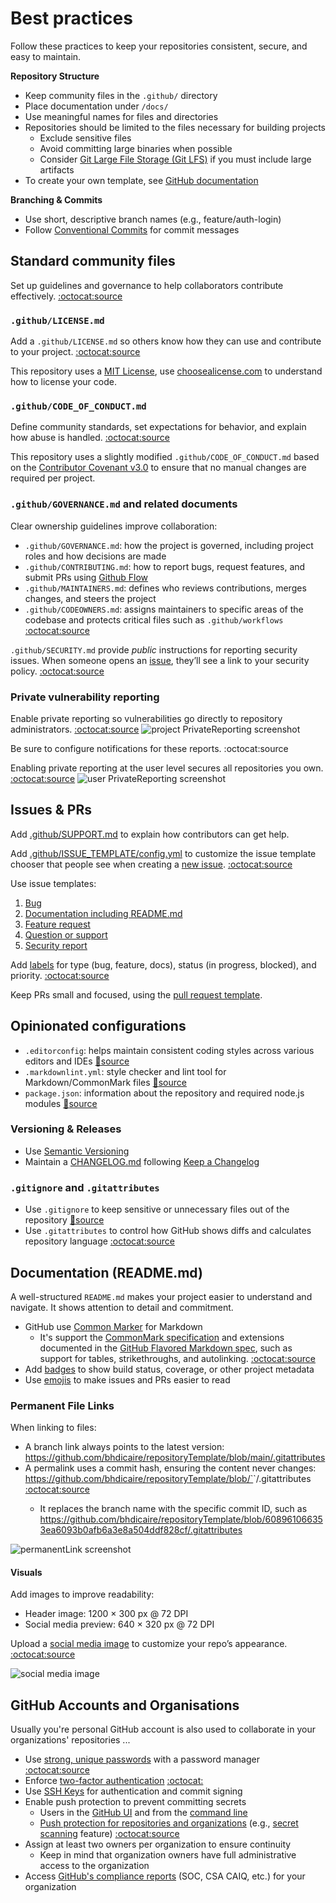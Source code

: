 # Best practices

Follow these practices to keep your repositories consistent, secure, and easy to maintain.

**Repository Structure**

* Keep community files in the  `.github/` directory
* Place documentation under  `/docs/`
* Use meaningful names for files and directories
* Repositories should be limited to the files necessary for building projects
  * Exclude sensitive files
  * Avoid committing large binaries when possible
  * Consider [Git Large File Storage (Git LFS)](https://docs.github.com/en/repositories/working-with-files/managing-large-files/configuring-git-large-file-storage) if you must include large artifacts
* To create your own template, see [GitHub documentation](https://docs.github.com/en/repositories/creating-and-managing-repositories/creating-a-repository-from-a-template)

**Branching & Commits**

* Use short, descriptive branch names (e.g., feature/auth-login)
* Follow [Conventional Commits](https://www.conventionalcommits.org/) for commit messages

## Standard community files

Set up guidelines and governance to help collaborators contribute effectively. [:octocat:source](https://docs.github.com/en/communities/setting-up-your-project-for-healthy-contributions)

### `.github/LICENSE.md`

Add a `.github/LICENSE.md` so others know how they can use and contribute to your project. [:octocat:source](https://docs.github.com/en/repositories/managing-your-repositorys-settings-and-features/customizing-your-repository/licensing-a-repository)

This repository uses a [MIT License](https://choosealicense.com/licenses/mit/), use [choosealicense.com](choosealicense.com) to understand how to license your code.

### `.github/CODE_OF_CONDUCT.md`

Define community standards, set expectations for behavior, and explain how abuse is handled. [:octocat:source](https://docs.github.com/en/communities/setting-up-your-project-for-healthy-contributions/adding-a-code-of-conduct-to-your-project)

This repository uses a slightly modified `.github/CODE_OF_CONDUCT.md` based on the [Contributor Covenant v3.0](https://www.contributor-covenant.org/version/3/0/) to ensure that no manual changes are required per project.

### `.github/GOVERNANCE.md` and related documents

Clear ownership guidelines improve collaboration:

* `.github/GOVERNANCE.md`: how the project is governed, including project roles and how decisions are made
* `.github/CONTRIBUTING.md`: how to report bugs, request features, and submit PRs using [Github Flow](https://docs.github.com/en/get-started/using-github/github-flow)
* `.github/MAINTAINERS.md`: defines who reviews contributions, merges changes, and steers the project
* `.github/CODEOWNERS.md`: assigns maintainers to specific areas of the codebase and protects critical files such as `.github/workflows` [:octocat:source](https://docs.github.com/en/repositories/managing-your-repositorys-settings-and-features/customizing-your-repository/about-code-owners)

 `.github/SECURITY.md` provide _public_ instructions for reporting security issues. When someone opens an [issue](https://github.com/bhdicaire/repositoryTemplate/blob/main/docs/bestPractices.md#issues--prs), they’ll see a link to your security policy. [:octocat:source](https://docs.github.com/en/code-security/getting-started/quickstart-for-securing-your-repository)

### Private vulnerability reporting

Enable private reporting so vulnerabilities go directly to repository administrators. [:octocat:source](https://docs.github.com/en/code-security/security-advisories/working-with-repository-security-advisories/configuring-private-vulnerability-reporting-for-a-repository)
  ![project PrivateReporting screenshot](repoPrivateReporting.png)

Be sure to configure notifications for these reports. :octocat:source

Enabling private reporting at the user level secures all repositories you own. [:octocat:source](https://docs.github.com/en/code-security/security-advisories/working-with-repository-security-advisories/configuring-private-vulnerability-reporting-for-a-repository#configuring-notifications-for-private-vulnerability-reporting)
  ![user PrivateReporting screenshot](userPrivateReporting.png)

## Issues & PRs

Add [.github/SUPPORT.md](../.github/SUPPORT.md) to explain how contributors can get help.

Add [.github/ISSUE_TEMPLATE/config.yml](../.github/ISSUE_TEMPLATE/config.yml) to customize the issue template chooser that people see when creating a [new issue](https://docs.github.com/en/communities/using-templates-to-encourage-useful-issues-and-pull-requests/configuring-issue-templates-for-your-repository#creating-issue-templates). [:octocat:source](https://docs.github.com/en/communities/using-templates-to-encourage-useful-issues-and-pull-requests/configuring-issue-templates-for-your-repository?versionId=free-pro-team%40latest&productId=communities&restPage=setting-up-your-project-for-healthy-contributions%2Cadding-a-license-to-a-repository#configuring-the-template-chooser)

Use issue templates:

 1. [Bug](../.github/ISSUE_TEMPLATE/bug.yml)
 2. [Documentation including README.md](../.github/ISSUE_TEMPLATE/docs.yml)
 3. [Feature request](../.github/ISSUE_TEMPLATE/docs.yml)
 4. [Question or support](../.github/ISSUE_TEMPLATE/question-support.yml)
 5. [Security report](../.github/SECURITY.md)

Add  [labels](../.github/labels.yml) for type (bug, feature, docs), status (in progress, blocked), and priority. [:octocat:source](https://docs.github.com/en/issues/using-labels-and-milestones-to-track-work/managing-labels)

Keep PRs small and focused, using the [pull request template](../.github/pull_request_template.md).

## Opinionated configurations

* `.editorconfig`: helps maintain consistent coding styles across various editors and IDEs [:link:source](https://editorconfig.org/)
* `.markdownlint.yml`: style checker and lint tool for Markdown/CommonMark files [:link:source](https://github.com/DavidAnson/markdownlint)
* `package.json`: information about the repository and required node.js modules [:link:source](https://docs.npmjs.com/cli/v11/configuring-npm/package-json)

### Versioning & Releases

* Use [Semantic Versioning](https://semver.org/spec/v2.0.0.html)
* Maintain a [CHANGELOG.md](../CHANGELOG.md) following [Keep a Changelog](https://keepachangelog.com/en)

### `.gitignore` and `.gitattributes`

* Use `.gitignore` to keep sensitive or unnecessary files out of the repository [:link:source](https://git-scm.com/docs/gitignore)
* Use `.gitattributes` to control how GitHub shows diffs and calculates repository language [:octocat:source](https://docs.github.com/en/repositories/working-with-files/managing-files/customizing-how-changed-files-appear-on-github)

## Documentation (README.md)

A well-structured `README.md` makes your project easier to understand and navigate. It shows attention to detail and commitment.

* GitHub use  [Common Marker](https://github.com/gjtorikian/commonmarker) for Markdown
  * It's support the [CommonMark specification](https://commonmark.org/) and extensions documented in the [GitHub Flavored Markdown spec](http://github.github.com/gfm/), such as support for tables, strikethroughs, and autolinking. [:octocat:source](https://docs.github.com/en/get-started/writing-on-github/getting-started-with-writing-and-formatting-on-github/basic-writing-and-formatting-syntax)
* Add [badges](badges.md]) to show build status, coverage, or other project metadata
* Use [emojis](emojis.md) to make issues and PRs easier to read

### Permanent File Links

When linking to files:

* A branch link always points to the latest version:
<https://github.com/bhdicaire/repositoryTemplate/blob/main/.gitattributes>
* A permalink uses a commit hash, ensuring the content never changes:
<https://github.com/bhdicaire/repositoryTemplate/blob/`><commit>`/.gitattributes [:octocat:source](https://docs.github.com/en/repositories/working-with-files/using-files/getting-permanent-links-to-files)
  * It replaces the branch name with the specific commit ID, such as <https://github.com/bhdicaire/repositoryTemplate/blob/608961066353ea6093b0afb6a3e8a504ddf828cf/.gitattributes>

![permanentLink screenshot](permanentLinks.png)

#### Visuals

Add images to improve readability:

* Header image: 1200 × 300 px @ 72 DPI
* Social media preview: 640 × 320 px @ 72 DPI

Upload a  [social media image](socialMedia.png) to customize your repo’s appearance. [:octocat:source]((https://docs.github.com/en/repositories/managing-your-repositorys-settings-and-features/customizing-your-repository/customizing-your-repositorys-social-media-preview) )

![social media image](socialMedia.png)

## GitHub Accounts and Organisations

Usually you're personal GitHub account is also used to collaborate in your organizations' repositories ...

* Use [strong, unique passwords](https://docs.github.com/en/authentication/keeping-your-account-and-data-secure/creating-a-strong-password) with a password manager [:octocat:source](https://docs.github.com/en/code-security/supply-chain-security/end-to-end-supply-chain/securing-accounts)
* Enforce [two-factor authentication](https://docs.github.com/en/authentication/securing-your-account-with-two-factor-authentication-2fa/configuring-two-factor-authentication) [:octocat:](https://docs.github.com/en/organizations/keeping-your-organization-secure/managing-two-factor-authentication-for-your-organization/requiring-two-factor-authentication-in-your-organization)
* Use [SSH Keys](https://docs.github.com/en/authentication/connecting-to-github-with-ssh/about-ssh) for authentication and commit signing
* Enable push protection to prevent committing secrets
  * Users in the [GitHub UI](https://docs.github.com/en/code-security/secret-scanning/working-with-secret-scanning-and-push-protection/working-with-push-protection-in-the-github-ui) and from the [command line](https://docs.github.com/en/code-security/secret-scanning/working-with-secret-scanning-and-push-protection/working-with-push-protection-from-the-command-line)
  * [Push protection for repositories and organizations](https://docs.github.com/en/code-security/secret-scanning/introduction/about-push-protection) (e.g., [secret scanning](https://docs.github.com/en/code-security/secret-scanning/introduction/supported-secret-scanning-pattern) feature) [:octocat:source](https://docs.github.com/en/code-security/getting-started/best-practices-for-preventing-data-leaks-in-your-organization)
* Assign at least two owners per organization to ensure continuity
  * Keep in mind that organization owners have full administrative access to the organization
* Access [GitHub's compliance reports](https://docs.github.com/en/organizations/keeping-your-organization-secure/managing-security-settings-for-your-organization/accessing-compliance-reports-for-your-organization) (SOC, CSA CAIQ, etc.) for your organization
